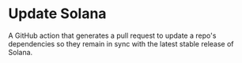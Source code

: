 # Update Solana

A GitHub action that generates a pull request to update a repo's dependencies so they remain in sync with the latest stable release of Solana.

